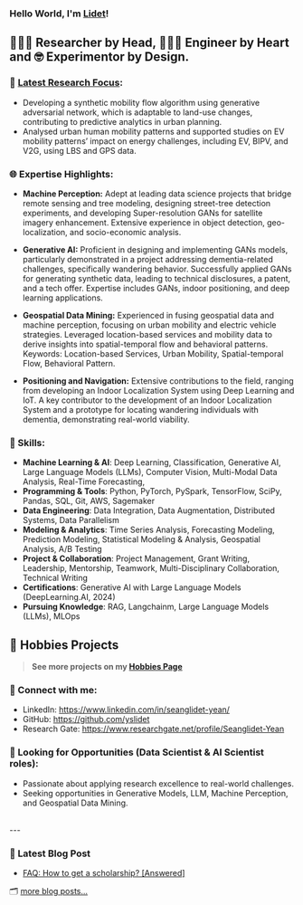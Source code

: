 ### Hello World, I'm [Lidet](https://www.linkedin.com/in/seanglidet-yean/)!

<!--[![Website](https://img.shields.io/website?label=codeSTACKr.com&style=for-the-badge&url=https%3A%2F%2Fcodestackr.com)](https://codestackr.com)
[![Twitter Follow](https://img.shields.io/twitter/follow/codeSTACKr?color=1DA1F2&logo=twitter&style=for-the-badge)](https://twitter.com/intent/follow?original_referer=https%3A%2F%2Fgithub.com%2FcodeSTACKr&screen_name=codeSTACKr)-->

## 👩🏻‍🔬 Researcher by Head,  👩🏻‍💻 Engineer by Heart and 🤓 Experimentor by Design.
###  🔬 [Latest Research Focus](https://fcl.ethz.ch/people/researchers/seanglidet-yean.html?fbclid=IwAR1wDjPe69UlKY8F9w44ZVuqZS2nfffaCWjzf_Ru1_YGR4FtFBkZjH9XZtE):
- Developing a synthetic mobility flow algorithm using generative adversarial network, which is adaptable to land-use changes, contributing to predictive analytics in urban planning.
- Analysed urban human mobility patterns and supported studies on EV mobility patterns’ impact on energy challenges, including EV, BIPV, and V2G, using LBS and GPS data.

### 🌐 Expertise Highlights:

- **Machine Perception:** Adept at leading data science projects that bridge remote sensing and tree modeling, designing street-tree detection experiments, and developing Super-resolution GANs for satellite imagery enhancement. Extensive experience in object detection, geo-localization, and socio-economic analysis.

- **Generative AI:** Proficient in designing and implementing GANs models, particularly demonstrated in a project addressing dementia-related challenges, specifically wandering behavior. Successfully applied GANs for generating synthetic data, leading to technical disclosures, a patent, and a tech offer. Expertise includes GANs, indoor positioning, and deep learning applications.

- **Geospatial Data Mining:** Experienced in fusing geospatial data and machine perception, focusing on urban mobility and electric vehicle strategies. Leveraged location-based services and mobility data to derive insights into spatial-temporal flow and behavioral patterns. Keywords: Location-based Services, Urban Mobility, Spatial-temporal Flow, Behavioral Pattern.

- **Positioning and Navigation:** Extensive contributions to the field, ranging from developing an Indoor Localization System using Deep Learning and IoT. A key contributor to the development of an Indoor Localization System and a prototype for locating wandering individuals with dementia, demonstrating real-world viability.


### 🚀 Skills:
-	**Machine Learning & AI**: Deep Learning, Classification, Generative AI, Large Language Models (LLMs), Computer Vision, Multi-Modal Data Analysis, Real-Time Forecasting,
-	**Programming & Tools**: Python, PyTorch, PySpark, TensorFlow, SciPy, Pandas, SQL, Git, AWS, Sagemaker
-	**Data Engineering**: Data Integration, Data Augmentation, Distributed Systems, Data Parallelism
-	**Modeling & Analytics**: Time Series Analysis, Forecasting Modeling, Prediction Modeling, Statistical Modeling & Analysis, Geospatial Analysis, A/B Testing
-	**Project & Collaboration**: Project Management, Grant Writing, Leadership, Mentorship, Teamwork, Multi-Disciplinary Collaboration, Technical Writing
-	**Certifications**: Generative AI with Large Language Models (DeepLearning.AI, 2024)
-	**Pursuing Knowledge**: RAG, Langchainm, Large Language Models (LLMs), MLOps

## 🎨 Hobbies Projects
> **See more projects on my [Hobbies Page](doc_hobbies/main_hobbies.md)**

### 💬 Connect with me:
- LinkedIn: https://www.linkedin.com/in/seanglidet-yean/
- GitHub: https://github.com/yslidet 
- Research Gate: https://www.researchgate.net/profile/Seanglidet-Yean


### 💼 Looking for Opportunities (Data Scientist & AI Scientist roles):
- Passionate about applying research excellence to real-world challenges.
- Seeking opportunities in Generative Models, LLM, Machine Perception, and Geospatial Data Mining.

<br />
---

### 📇 Latest Blog Post

<!-- BLOG-POST-LIST:START -->
- [FAQ: How to get a scholarship? [Answered]](https://lidetys.medium.com/faq-how-to-get-a-scholarship-answered-55f273ba52f7?source=rss-10bc395427ba------2)
<!-- BLOG-POST-LIST:END -->

🗂 [more blog posts...](https://lidetys.medium.com)

<!--
<details>
  <summary>GitHub Stats</summary>

  <img align="left" alt="codeSTACKr's GitHub Stats" src="https://github-readme-stats.codestackr.vercel.app/api?username=yslidet&show_icons=true&hide_border=true" />

</details>
-->
